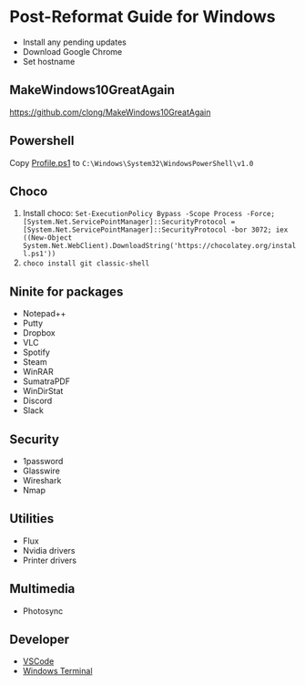 # Post-Reformat Guide for Windows

* Install any pending updates
* Download Google Chrome
* Set hostname

## MakeWindows10GreatAgain
https://github.com/clong/MakeWindows10GreatAgain

## Powershell
Copy [Profile.ps1](configs/Profile.ps1) to `C:\Windows\System32\WindowsPowerShell\v1.0`

## Choco
1. Install choco: `Set-ExecutionPolicy Bypass -Scope Process -Force; [System.Net.ServicePointManager]::SecurityProtocol = [System.Net.ServicePointManager]::SecurityProtocol -bor 3072; iex ((New-Object System.Net.WebClient).DownloadString('https://chocolatey.org/install.ps1'))`
2. `choco install git classic-shell`

## Ninite for packages
* Notepad++
* Putty
* Dropbox
* VLC
* Spotify 
* Steam
* WinRAR
* SumatraPDF
* WinDirStat
* Discord
* Slack

## Security
* 1password
* Glasswire
* Wireshark
* Nmap

## Utilities
* Flux
* Nvidia drivers
* Printer drivers

## Multimedia
* Photosync

## Developer
* [VSCode](https://marketplace.visualstudio.com/items?itemName=Shan.code-settings-sync)
* [Windows Terminal](configs/settings.json)


